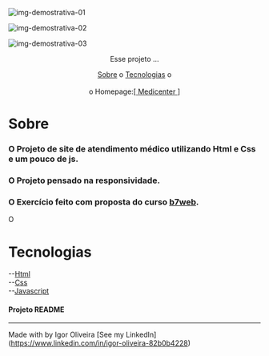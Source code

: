 

![img-demostrativa-01](https://user-images.githubusercontent.com/93622964/178160361-0e4ff661-b82b-45a3-80f8-f9deb758ec5e.png)

![img-demostrativa-02](https://user-images.githubusercontent.com/93622964/178160388-45e56250-8f13-4882-87f4-b7cd72cdac68.png)

![img-demostrativa-03](https://user-images.githubusercontent.com/93622964/178160405-b9d4597d-65ae-4224-bc41-ef9bd766615b.png)

<p align="center">Esse projeto ...</p>
<p align="center">
<a href="#sobre">Sobre</a> o
<a href="#sobre">Tecnologias</a> o
<br><br>
o Homepage:[<a href="https://igoroliveiranunes.github.io/Medicenter/"> Medicenter </a>]
  
  
# Sobre
<h3>O Projeto de site de atendimento médico utilizando Html e Css e um pouco de js.</h3>
<h3>O Projeto pensado na responsividade.
<h3>O Exercício feito com proposta do curso 
<a href="https://b7web.com.br">b7web</a>.</h3>
<p>O</p>
  
# Tecnologias
--<a href="https://www.learn-html.org">Html</a><br>
--<a href="https://www.css.org">Css</a><br>
--<a href="https://developer.mozilla.org/pt-BR/docs/Web/JavaScript">Javascript</a><br>
  
<h4> Projeto README </h4>
  
---
Made with by Igor Oliveira [See my LinkedIn](<a href="https://www.linkedin.com/in/igor-oliveira-82b0b4228">https://www.linkedin.com/in/igor-oliveira-82b0b4228</a>)

